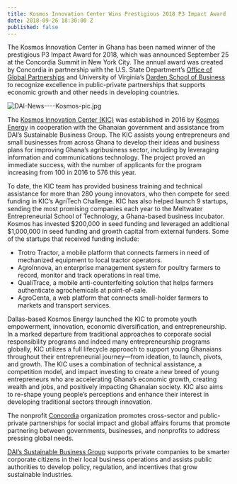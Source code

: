 ```yaml
---
title: Kosmos Innovation Center Wins Prestigious 2018 P3 Impact Award
date: 2018-09-26 18:30:00 Z
published: false
---
```


The Kosmos Innovation Center in Ghana has been named winner of the prestigious P3 Impact Award for 2018, which was announced September 25 at the Concordia Summit in New York City. The annual award was created by Concordia in partnership with the U.S. State Department’s [Office of Global Partnerships](https://www.state.gov/s/partnerships/) and University of Virginia’s [Darden School of Business](https://ideas.darden.virginia.edu/2018/09/kosmos-innovation-center-a-p3-partnership/) to recognize excellence in public-private partnerships that supports economic growth and other needs in developing countries.

![DAI-News----Kosmos-pic.jpg](/uploads/DAI-News----Kosmos-pic.jpg)

The [Kosmos Innovation Center (KIC)](http://www.kosmosinnovationcenter.com/) was established in 2016 by [Kosmos Energy](http://www.kosmosenergy.com/index.php) in cooperation with the Ghanaian government and assistance from DAI’s Sustainable Business Group. The KIC assists young entrepreneurs and small businesses from across Ghana to develop their ideas and business plans for improving Ghana’s agribusiness sector, including by leveraging information and communications technology. The project proved an immediate success, with the number of applicants for the program increasing from 100 in 2016 to 576 this year.

To date, the KIC team has provided business training and technical assistance for more than 280 young innovators, who then compete for seed funding in KIC’s AgriTech Challenge. KIC has also helped launch 9 startups, sending the most promising companies each year to the Meltwater Entrepreneurial School of Technology, a Ghana-based business incubator. Kosmos has invested $200,000 in seed funding and leveraged an additional $1,000,000 in seed funding and growth capital from external funders. Some of the startups that received funding include:

* Trotro Tractor, a mobile platform that connects farmers in need of mechanized equipment to local tractor operators.
* AgroInnova, an enterprise management system for poultry farmers to record, monitor and track operations in real time.
* QualiTrace, a mobile anti-counterfeiting solution that helps farmers authenticate agrochemicals at point-of-sale.
* AgroCenta, a web platform that connects small-holder farmers to markets and transport services.

Dallas-based Kosmos Energy launched the KIC to promote youth empowerment, innovation, economic diversification, and entrepreneurship. In a marked departure from traditional approaches to corporate social responsibility programs and indeed many entrepreneurship programs globally, KIC utilizes a full lifecycle approach to support young Ghanaians throughout their entrepreneurial journey—from ideation, to launch, pivots, and growth. The KIC uses a combination of technical assistance, a competition model, and impact investing to create a new breed of young entrepreneurs who are accelerating Ghana’s economic growth, creating wealth and jobs, and positively impacting Ghanaian society. KIC also aims to re-shape young people’s perceptions and enhance their interest in developing traditional sectors through innovation. 

The nonprofit [Concordia](http://www.concordia.net/) organization promotes cross-sector and public-private partnerships for social impact and global affairs forums that promote partnering between governments, businesses, and nonprofits to address pressing global needs.

[DAI’s Sustainable Business Group](https://www.dai.com/our-work/solutions/sustainable-business) supports private companies to be smarter corporate citizens in their local business operations and assists public authorities to develop policy, regulation, and incentives that grow sustainable industries.